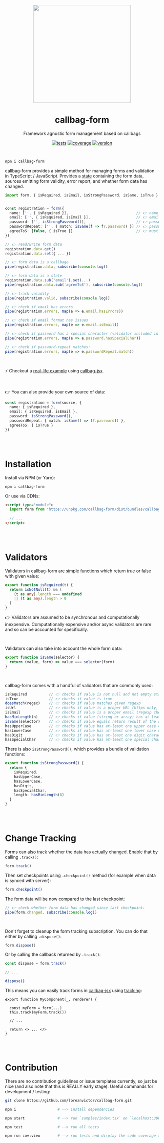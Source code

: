 <div align="center">

<img src="/callbag-form.svg" width="320"/>

# callbag-form
Framework agnostic form management based on callbags

[![tests](https://img.shields.io/github/workflow/status/loreanvictor/callbag-form/Test%20and%20Report%20Coverage?label=tests&logo=mocha&logoColor=green&style=flat-square)](https://github.com/loreanvictor/callbag-form/actions?query=workflow%3A%22Test+and+Report+Coverage%22)
[![coverage](https://img.shields.io/codecov/c/github/loreanvictor/callbag-form?logo=codecov&style=flat-square)](https://codecov.io/gh/loreanvictor/callbag-form)
[![version](https://img.shields.io/npm/v/callbag-form?logo=npm&style=flat-square)](https://www.npmjs.com/package/callbag-form)

</div>

<br>

```bash
npm i callbag-form
```

callbag-form provides a simple method for managing forms and validation in TypeScript / JavaScript.
Provides a [state](https://github.com/loreanvictor/callbag-state) containing
the form data, sources emitting form validity, error report, and whether form data has changed.

```ts
import form, { isRequired, isEmail, isStrongPassword, isSame, isTrue } from 'callbag-form'


const registration = form({
  name: ['', { isRequired }],                               // 👉 name is required
  email: ['', { isRequired, isEmail }],                     // 👉 email is required and must be an email
  password: ['', isStrongPassword()],                       // 👉 password must be a strong password
  passwordRepeat: ['', { match: isSame(f => f?.password) }] // 👉 password repeat must be the same with password
  agreeToS: [false, { isTrue }]                             // 👉 must have agreed to tos 
})

// 👉 read/write form data
registration.data.get()
registration.data.set({ ... })

// 👉 form data is a callbage
pipe(registration.data, subscribe(console.log))

// 👉 form data is a state
registration.data.sub('email').set(...)
pipe(registration.data.sub('agreeToS'), subscribe(console.log))

// 👉 track validity
pipe(registration.valid, subscribe(console.log))

// 👉 check if email has errors
pipe(registration.errors, map(e => e.email.hasErrors))

// 👉 check if email format has issues
pipe(registration.errors, map(e => e.email.isEmail))

// 👉 check if password has a special character (validator included in `isStrongPassword()`):
pipe(registration.errors, map(e => e.password.hasSpecialChar))

// 👉 check if password-repeat matches:
pipe(registration.errors, map(e => e.passwordRepeat.match))
```

<br>

⚡ Checkout a [real-life example](https://stackblitz.com/edit/callbag-jsx-form-demo?file=index.tsx) using [callbag-jsx](https://loreanvictor.github.io/callbag-jsx/).

<br>

👉 You can also provide your own source of data:

```ts
const registration = form(source, {
  name: { isRequired },
  email: { isRequired, isEmail },
  password: isStrongPassword(),
  passwordRepeat: { match: isSame(f => f?.password)) },
  agreeToS: { isTrue }
})
```

<br><br>

# Installation

Install via NPM (or Yarn):

```bash
npm i callbag-form
```

Or use via CDNs:

```html
<script type="module">
  import form from 'https://unpkg.com/callbag-form/dist/bundles/callbag-form.es.min.js'
  
  // ...
</script>
```

<br><br>

# Validators

Validators in callbag-form are simple functions which return true or false with given value:

```ts
export function isRequired(t) {
  return isNotNull(t) && (
    (t as any).length === undefined
    || (t as any).length > 0
  )
}
```
👉 Validators are assumed to be synchronous and computationally inexpensive. Computationally expensive and/or async
validators are rare and so can be accounted for specifically.

<br>

Validators can also take into account the whole form data:
```ts
export function isSame(selector) {
  return (value, form) => value === selector(form)
}
```

<br>

callbag-form comes with a handful of validators that are commonly used:

```ts
isRequired          // 👉 checks if value is not null and not empty string / array
isTrue              // 👉 checks if value is true
doesMatch(regex)    // 👉 checks if value matches given regexp
isUrl               // 👉 checks if value is a proper URL (https only, regexp check)
isEmail             // 👉 checks if value is a proper email (regexp check)
hasMinLength(n)     // 👉 checks if value (string or array) has at least length of n
isSame(selector)    // 👉 checks if value equals return result of the selector (which is provided the form data)
hasUpperCase        // 👉 checks if value has at-least one upper case character
hasLowerCase        // 👉 checks if value has at-least one lower case character
hasDigit            // 👉 checks if value has at-least one digit character
hasSpecialChar      // 👉 checks if value has at-least one special character
```

There is also `isStrongPassword()`, which provides a bundle of validation functions:
```ts
export function isStrongPassword() {
  return {
    isRequired,
    hasUpperCase,
    hasLowerCase,
    hasDigit,
    hasSpecialChar,
    length: hasMinLength(8)
  }
}
```

<br><br>

# Change Tracking

Forms can also track whether the data has actually changed. Enable that by calling `.track()`:

```ts
form.track()
```

Then set checkpoints using `.checkpoint()` method (for example when data is synced with server):

```ts
form.checkpoint()
```

The form data will be now compared to the last checkpoint:

```ts
// 👉 check whether form data has changed since last checkpoint:
pipe(form.changed, subscribe(console.log))
```

<br>

Don't forget to cleanup the form tracking subscription. You can do that either by calling `.dispose()`:
```ts
form.dispose()
```
Or by calling the callback returned by `.track()`:
```ts
const dispose = form.track()

// ...

dispose()
```
This means you can easily track forms in [callbag-jsx](https://loreanvictor.github.io/callbag-jsx/) using [tracking](https://loreanvictor.github.io/callbag-jsx/components/tracking):
```tsx
export function MyComponent(_, renderer) {

  const myForm = form(...)
  this.track(myForm.track())

  // ...
  
  return <> ... </>
}
```

<br><br>

# Contribution

There are no contribution guidelines or issue templates currently, so just be nice (and also note that this is REALLY early stage). Useful commands for development / testing:

```bash
git clone https://github.com/loreanvictor/callbag-form.git
```
```bash
npm i                   # --> install dependencies
```
```bash
npm start               # --> run `samples/index.tsx` on `localhost:3000`
```
```bash
npm test                # --> run all tests
```
```bash
npm run cov:view        # --> run tests and display the code coverage report
```

<br><br>
